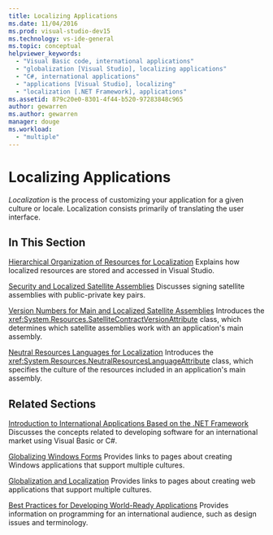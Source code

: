 ```yaml
---
title: Localizing Applications
ms.date: 11/04/2016
ms.prod: visual-studio-dev15
ms.technology: vs-ide-general
ms.topic: conceptual
helpviewer_keywords:
  - "Visual Basic code, international applications"
  - "globalization [Visual Studio], localizing applications"
  - "C#, international applications"
  - "applications [Visual Studio], localizing"
  - "localization [.NET Framework], applications"
ms.assetid: 879c20e0-8301-4f44-b520-97283848c965
author: gewarren
ms.author: gewarren
manager: douge
ms.workload:
  - "multiple"
---
```

# Localizing Applications

*Localization* is the process of customizing your application for a given culture or locale. Localization consists primarily of translating the user interface.

## In This Section
 [Hierarchical Organization of Resources for Localization](../ide/hierarchical-organization-of-resources-for-localization.md)
 Explains how localized resources are stored and accessed in Visual Studio.

 [Security and Localized Satellite Assemblies](../ide/security-and-localized-satellite-assemblies.md)
 Discusses signing satellite assemblies with public-private key pairs.

 [Version Numbers for Main and Localized Satellite Assemblies](../ide/version-numbers-for-main-and-localized-satellite-assemblies.md)
 Introduces the <xref:System.Resources.SatelliteContractVersionAttribute> class, which determines which satellite assemblies work with an application's main assembly.

 [Neutral Resources Languages for Localization](../ide/neutral-resources-languages-for-localization.md)
 Introduces the <xref:System.Resources.NeutralResourcesLanguageAttribute> class, which specifies the culture of the resources included in an application's main assembly.

## Related Sections

 [Introduction to International Applications Based on the .NET Framework](../ide/introduction-to-international-applications-based-on-the-dotnet-framework.md)
 Discusses the concepts related to developing software for an international market using Visual Basic or C#.

 [Globalizing Windows Forms](/dotnet/framework/winforms/advanced/globalizing-windows-forms)
 Provides links to pages about creating Windows applications that support multiple cultures.

 [Globalization and Localization](https://msdn.microsoft.com/Library/8ef3838e-9d05-4236-9dd0-ceecff9df80d)
 Provides links to pages about creating web applications that support multiple cultures.

 [Best Practices for Developing World-Ready Applications](/dotnet/standard/globalization-localization/best-practices-for-developing-world-ready-apps)
 Provides information on programming for an international audience, such as design issues and terminology.